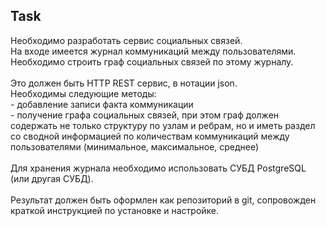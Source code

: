 ## Task
Необходимо разработать сервис социальных связей.  
На входе имеется журнал коммуникаций между пользователями. Необходимо строить граф социальных связей по этому журналу.  
<br>
Это должен быть HTTP REST сервис, в нотации json.  
Необходимы следующие методы:  
    - добавление записи факта коммуникации  
    - получение графа социальных связей, при этом граф должен содержать не только структуру по узлам и ребрам, но и иметь раздел со сводной информацией по количествам коммуникаций между пользователями (минимальное, максимальное, среднее)  
<br>
Для хранения журнала необходимо использовать СУБД PostgreSQL (или другая СУБД).  
 <br>
Результат должен быть оформлен как репозиторий в git, сопровожден краткой инструкцией по установке и настройке.  
